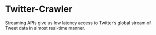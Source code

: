 # Twitter-Crawler
Streaming APIs give us low latency access to Twitter’s global stream of Tweet data in almost real-time manner.
